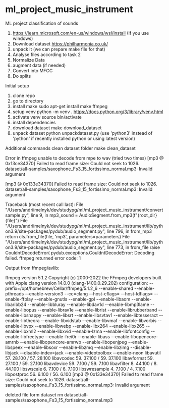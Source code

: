 # ml_project_music_instrument
ML project classification of sounds
1. https://learn.microsoft.com/en-us/windows/wsl/install (If you use windows)
2. Download dataset https://philharmonia.co.uk/
3. unpack it (we can prepare make file for that)
4. Analyse files according to task 2
5. Normalize Data 
6. augment data (if needed)
7. Convert into MFCC
8. Do splits

Initial setup 
1. clone repo
2. go to directory 
3. install make 
sudo apt-get install make ffmpeg
4. setup venv
python -m venv .
https://docs.python.org/3/library/venv.html
5. activate venv
source bin/activate
6. install dependencies
7. download dataset
make download_dataset
8. unpack dataset
python unpackdataset.py  (use 'python3' instead of 'python' if recently installed python or using latest version)

Additional commands
clean dataset folder
make clean_dataset


Error in ffmpeg unable to decode from mpe to wav (tried two times)
[mp3 @ 0x13ce34370] Failed to read frame size: Could not seek to 1026.
dataset/all-samples/saxophone_Fs3_15_fortissimo_normal.mp3: Invalid argument

[mp3 @ 0x133e34370] Failed to read frame size: Could not seek to 1026.
dataset/all-samples/saxophone_Fs3_15_fortissimo_normal.mp3: Invalid argument


Traceback (most recent call last):
  File "/Users/andriimelnyk/dev/studypg/ml/ml_project_music_instrument/convertsample.py", line 9, in <module>
    mp3_sound = AudioSegment.from_mp3(f"{root_dir}{file}")
  File "/Users/andriimelnyk/dev/studypg/ml/ml_project_music_instrument/lib/python3.9/site-packages/pydub/audio_segment.py", line 796, in from_mp3
    return cls.from_file(file, 'mp3', parameters=parameters)
  File "/Users/andriimelnyk/dev/studypg/ml/ml_project_music_instrument/lib/python3.9/site-packages/pydub/audio_segment.py", line 773, in from_file
    raise CouldntDecodeError(
pydub.exceptions.CouldntDecodeError: Decoding failed. ffmpeg returned error code: 1

Output from ffmpeg/avlib:

ffmpeg version 5.1.2 Copyright (c) 2000-2022 the FFmpeg developers
  built with Apple clang version 14.0.0 (clang-1400.0.29.202)
  configuration: --prefix=/opt/homebrew/Cellar/ffmpeg/5.1.2_6 --enable-shared --enable-pthreads --enable-version3 --cc=clang --host-cflags= --host-ldflags= --enable-ffplay --enable-gnutls --enable-gpl --enable-libaom --enable-libaribb24 --enable-libbluray --enable-libdav1d --enable-libmp3lame --enable-libopus --enable-librav1e --enable-librist --enable-librubberband --enable-libsnappy --enable-libsrt --enable-libsvtav1 --enable-libtesseract --enable-libtheora --enable-libvidstab --enable-libvmaf --enable-libvorbis --enable-libvpx --enable-libwebp --enable-libx264 --enable-libx265 --enable-libxml2 --enable-libxvid --enable-lzma --enable-libfontconfig --enable-libfreetype --enable-frei0r --enable-libass --enable-libopencore-amrnb --enable-libopencore-amrwb --enable-libopenjpeg --enable-libspeex --enable-libsoxr --enable-libzmq --enable-libzimg --disable-libjack --disable-indev=jack --enable-videotoolbox --enable-neon
  libavutil      57. 28.100 / 57. 28.100
  libavcodec     59. 37.100 / 59. 37.100
  libavformat    59. 27.100 / 59. 27.100
  libavdevice    59.  7.100 / 59.  7.100
  libavfilter     8. 44.100 /  8. 44.100
  libswscale      6.  7.100 /  6.  7.100
  libswresample   4.  7.100 /  4.  7.100
  libpostproc    56.  6.100 / 56.  6.100
[mp3 @ 0x133e34370] Failed to read frame size: Could not seek to 1026.
dataset/all-samples/saxophone_Fs3_15_fortissimo_normal.mp3: Invalid argument

deleted file form dataset
rm dataset/all-samples/saxophone_Fs3_15_fortissimo_normal.mp3
